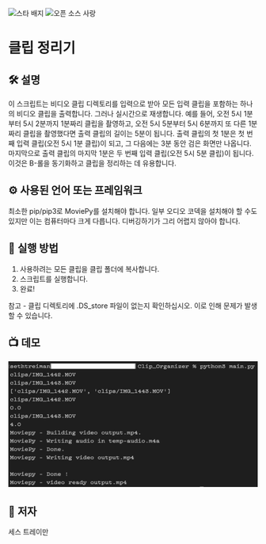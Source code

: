 <!--이 부분을 삭제하지 마십시오-->
![스타 배지](https://img.shields.io/static/v1?label=%F0%9F%8C%9F&message=If%20Useful&style=style=flat&color=BC4E99)
![오픈 소스 사랑](https://badges.frapsoft.com/os/v1/open-source.svg?v=103)

# 클립 정리기

<!--이미지는 프로젝트의 삽화이며, 여기서 팁은 유머 감각을 최대한 활용하는 것입니다 :D

다음과 같이 마크다운 사진 삽입을 복사하여 붙여넣을 수 있습니다.
<p align="center">
<img src="your-source-is-here" width=40% height=40%>
-->

## 🛠️ 설명
<!--아래 줄을 삭제하고 원하는 내용을 추가하십시오-->
이 스크립트는 비디오 클립 디렉토리를 입력으로 받아 모든 입력 클립을 포함하는 하나의 비디오 클립을 출력합니다. 그러나 실시간으로 재생합니다. 예를 들어, 오전 5시 1분부터 5시 2분까지 1분짜리 클립을 촬영하고, 오전 5시 5분부터 5시 6분까지 또 다른 1분짜리 클립을 촬영했다면 출력 클립의 길이는 5분이 됩니다. 출력 클립의 첫 1분은 첫 번째 입력 클립(오전 5시 1분 클립)이 되고, 그 다음에는 3분 동안 검은 화면만 나옵니다. 마지막으로 출력 클립의 마지막 1분은 두 번째 입력 클립(오전 5시 5분 클립)이 됩니다. 이것은 B-롤을 동기화하고 클립을 정리하는 데 유용합니다.

## ⚙️ 사용된 언어 또는 프레임워크
<!--아래 줄을 삭제하고 원하는 내용을 추가하십시오-->
최소한 pip/pip3로 MoviePy를 설치해야 합니다. 일부 오디오 코덱을 설치해야 할 수도 있지만 이는 컴퓨터마다 크게 다릅니다. 디버깅하기가 그리 어렵지 않아야 합니다.

## 🌟 실행 방법
<!--아래 줄을 삭제하고 원하는 내용을 추가하십시오-->
1. 사용하려는 모든 클립을 클립 폴더에 복사합니다.
2. 스크립트를 실행합니다.
3. 완료!

참고 - 클립 디렉토리에 .DS_store 파일이 없는지 확인하십시오. 이로 인해 문제가 발생할 수 있습니다.

## 📺 데모
![터미널 출력 스크린샷](demo.png "터미널 출력 스크린샷")

## 🤖 저자
<!--아래 줄을 삭제하고 원하는 내용을 추가하십시오-->
세스 트레이만
